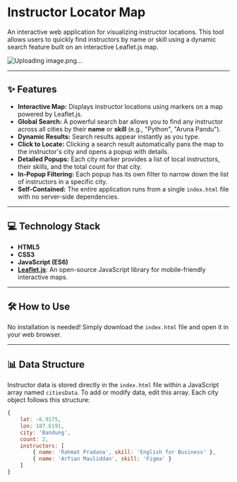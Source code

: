 # Instructor Locator Map

An interactive web application for visualizing instructor locations. This tool allows users to quickly find instructors by name or skill using a dynamic search feature built on an interactive Leaflet.js map.

![Uploading image.png…]()


---

## ✨ Features

- **Interactive Map:** Displays instructor locations using markers on a map powered by Leaflet.js.
- **Global Search:** A powerful search bar allows you to find any instructor across all cities by their **name** or **skill** (e.g., "Python", "Aruna Pandu").
- **Dynamic Results:** Search results appear instantly as you type.
- **Click to Locate:** Clicking a search result automatically pans the map to the instructor's city and opens a popup with details.
- **Detailed Popups:** Each city marker provides a list of local instructors, their skills, and the total count for that city.
- **In-Popup Filtering:** Each popup has its own filter to narrow down the list of instructors in a specific city.
- **Self-Contained:** The entire application runs from a single `index.html` file with no server-side dependencies.

---

## 💻 Technology Stack

- **HTML5**
- **CSS3**
- **JavaScript (ES6)**
- **[Leaflet.js](https://leafletjs.com/)**: An open-source JavaScript library for mobile-friendly interactive maps.

---

## 🛠️ How to Use

No installation is needed! Simply download the `index.html` file and open it in your web browser.

---

## 📊 Data Structure

Instructor data is stored directly in the `index.html` file within a JavaScript array named `citiesData`. To add or modify data, edit this array. Each city object follows this structure:

```javascript
{
    lat: -6.9175,
    lon: 107.6191,
    city: 'Bandung',
    count: 2,
    instructors: [
        { name: 'Rahmat Pradana', skill: 'English for Business' },
        { name: 'Arfian Mauliddan', skill: 'Figma' }
    ]
}


